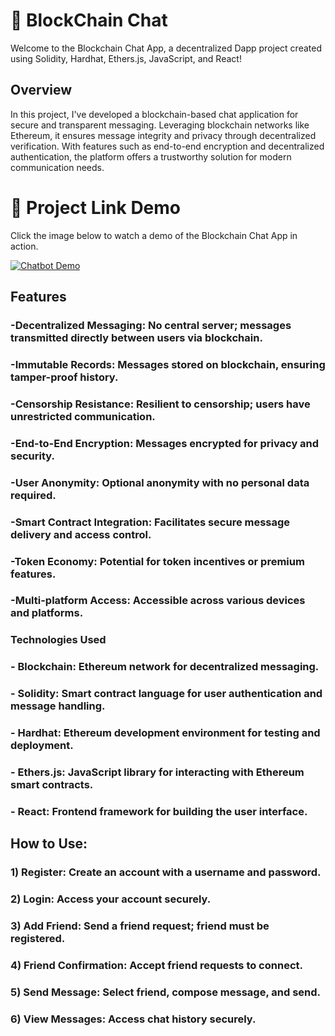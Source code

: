 # 🚀 BlockChain Chat

Welcome to the Blockchain Chat App, a decentralized Dapp project created using Solidity, Hardhat, Ethers.js, JavaScript, and React!

## Overview

In this project, I've developed a blockchain-based chat application for secure and transparent messaging. Leveraging blockchain networks like Ethereum, it ensures message integrity and privacy through decentralized verification. With features such as end-to-end encryption and decentralized authentication, the platform offers a trustworthy solution for modern communication needs.

# 🎥 Project Link Demo

Click the image below to watch a demo of the Blockchain Chat App in action.

[![Chatbot Demo](https://drive.google.com/file/d/1mxbCrjOU4MEvqfU3teFSuXBLJqan_571/view?usp=sharing)](https://drive.google.com/file/d/1VHweO4YnGVVgfZepl390D3S7swpT3zSx/view?usp=sharing)

## Features


### -Decentralized Messaging: No central server; messages transmitted directly between users via blockchain.

### -Immutable Records: Messages stored on blockchain, ensuring tamper-proof history.

### -Censorship Resistance: Resilient to censorship; users have unrestricted communication.

### -End-to-End Encryption: Messages encrypted for privacy and security.

### -User Anonymity: Optional anonymity with no personal data required.

### -Smart Contract Integration: Facilitates secure message delivery and access control.

### -Token Economy: Potential for token incentives or premium features.

### -Multi-platform Access: Accessible across various devices and platforms.

### Technologies Used

### - Blockchain: Ethereum network for decentralized messaging.
### - Solidity: Smart contract language for user authentication and message handling.
### - Hardhat: Ethereum development environment for testing and deployment.
### - Ethers.js: JavaScript library for interacting with Ethereum smart contracts.
### - React: Frontend framework for building the user interface.
  
## How to Use:

### 1) Register: Create an account with a username and password.

### 2) Login: Access your account securely.

### 3) Add Friend: Send a friend request; friend must be registered.

### 4) Friend Confirmation: Accept friend requests to connect.

### 5) Send Message: Select friend, compose message, and send.

### 6) View Messages: Access chat history securely.


  

